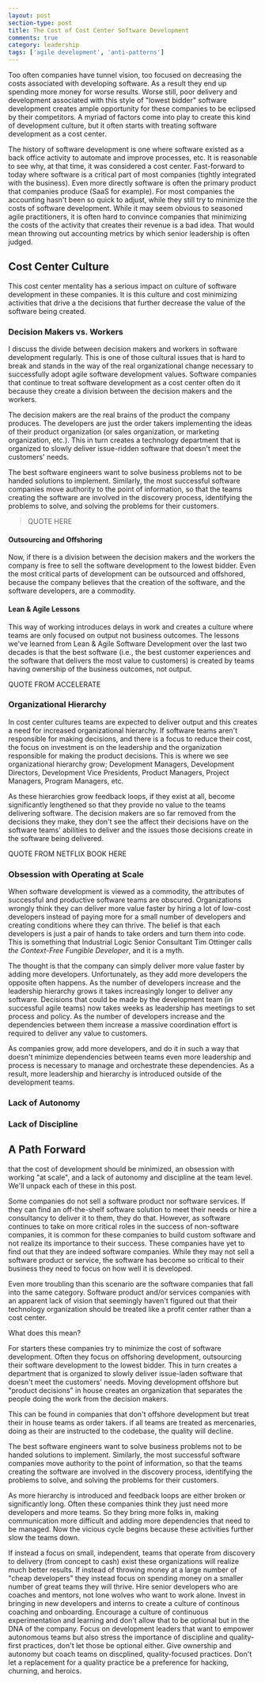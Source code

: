 ```yaml
---
layout: post
section-type: post
title: The Cost of Cost Center Software Development
comments: true
category: leadership
tags: ['agile development', 'anti-patterns']
---
```


Too often companies have tunnel vision, too focused on decreasing the costs associated with developing software. As a result they end up spending more money for worse results. Worse still, poor delivery and development associated with this style of "lowest bidder" software development creates ample opportunity for these companies to be eclipsed by their competitors. A myriad of factors come into play to create this kind of development culture, but it often starts with treating software development as a cost center. 

The history of software development is one where software existed as a back office activity to automate and improve processes, etc. It is reasonable to see why, at that time, it was considered a cost center. Fast-forward to today where software is a critical part of most companies (tightly integrated with the business). Even more directly software is often the primary product that companies produce (SaaS for example). For most companies the accounting hasn't been so quick to adjust, while they still try to minimize the costs of software development. While it may seem obvious to seasoned agile practitioners, it is often hard to convince companies that minimizing the costs of the activity that creates their revenue is a bad idea. That would mean throwing out accounting metrics by which senior leadership is often judged. 

## Cost Center Culture

This cost center mentality has a serious impact on culture of software development in these companies. It is this culture and cost minimizing activities that drive a the decisions that further decrease the value of the software being created.  

### Decision Makers vs. Workers
I discuss the divide between decision makers and workers in software development regularly. This is one of those cultural issues that is hard to break and stands in the way of the real organizational change necessary to successfully adopt agile software development values. Software companies that continue to treat software development as a cost center often do it because they create a division between the decision makers and the workers. 

The decision makers are the real brains of the product the company produces. The developers are just the order takers implementing the ideas of their product organization (or sales organization, or marketing organization, etc.). This in turn creates a technology department that is organized to slowly deliver issue-ridden software that doesn't meet the customers' needs. 

The best software engineers want to solve business problems not to be handed solutions to implement. Similarly, the most successful software companies move authority to the point of information, so that the teams creating the software are involved in the discovery process, identifying the problems to solve, and solving the problems for their customers.

> QUOTE HERE 

#### Outsourcing and Offshoring
Now, if there is a division between the decision makers and the workers the company is free to sell the software development to the lowest bidder. Even the most critical parts of development can be outsourced and offshored, because the company believes that the creation of the software, and the software developers, are a commodity. 

#### Lean & Agile Lessons
This way of working introduces delays in work and creates a culture where teams are only focused on output not business outcomes. The lessons we've learned from Lean & Agile Software Development over the last two decades is that the best software (i.e., the best customer experiences and the software that delivers the most value to customers) is created by teams having ownership of the business outcomes, not output. 

QUOTE FROM ACCELERATE

### Organizational Hierarchy
In cost center cultures teams are expected to deliver output and this creates a need for increased organizational hierarchy. If software teams aren't responsible for making decisions, and there is a focus to reduce their cost, the focus on investment is on the leadership and the organization responsible for making the product decisions. This is where we see organizational hierarchy grow; Development Managers, Development Directors, Development Vice Presidents, Product Managers, Project Managers, Program Managers, etc. 

As these hierarchies grow feedback loops, if they exist at all, become significantly lengthened so that they provide no value to the teams delivering software. The decision makers are so far removed from the decisions they make, they don't see the affect their decisions have on the software teams' abilities to deliver and the issues those decisions create in the software being delivered. 

QUOTE FROM NETFLIX BOOK HERE

### Obsession with Operating at Scale
When software development is viewed as a commodity, the attributes of successful and productive software teams are obscured. Organizations wrongly think they can deliver more value faster by hiring a lot of low-cost developers instead of paying more for a small number of developers and creating conditions where they can thrive. The belief is that each developers is just a pair of hands to take orders and turn them into code. This is something that Industrial Logic Senior Consultant Tim Ottinger calls _the Context-Free Fungible Developer_, and it is a myth. 

The thought is that the company can simply deliver more value faster by adding more developers. Unfortunately, as they add more developers the opposite often happens. As the number of developers increase and the leadership hierarchy grows it takes increasingly longer to deliver any software. Decisions that could be made by the development team (in successful agile teams) now takes weeks as leadership has meetings to set process and policy. As the number of developers increase and the dependencies between them increase a massive coordination effort is required to deliver any value to customers. 

As companies grow, add more developers, and do it in such a way that doesn't minimize dependencies between teams even more leadership and process is necessary to manage and orchestrate these dependencies. As a result, more leadership and hierarchy is introduced outside of the development teams.

### Lack of Autonomy

### Lack of Discipline

## A Path Forward


that the cost of development should be minimized, an obsession with working "at scale", and a lack of autonomy and discipline at the team level. We'll unpack each of these in this post.

Some companies do not sell a software product nor software services. If they can find an off-the-shelf software solution to meet their needs or hire a consultancy to deliver it to them, they do that. However, as software continues to take on more critical roles in the success of non-software companies, it is common for these companies to build custom software and not realize its importance to their success. These companies have yet to find out that they are indeed software companies. While they may not sell a software product or service, the software has become so critical to their business they need to focus on how well it is developed.

Even more troubling than this scenario are the software companies that fall into the same category. Software product and/or services companies with an apparent lack of vision that seemingly haven't figured out that their technology organization should be treated like a profit center rather than a cost center.

What does this mean?

For starters these companies try to minimize the cost of software development. Often they focus on offshoring development, outsourcing their software development to the lowest bidder. This in turn creates a department that is organized to slowly deliver issue-laden software that doesn't meet the customers' needs. Moving development offshore but "product decisions" in house creates an organization that separates the people doing the work from the decision makers.

This can be found in companies that don't offshore development but treat their in house teams as order takers. if all teams are treated as mercenaries, doing as their are instructed to the codebase, the quality will decline.

The best software engineers want to solve business problems not to be handed solutions to implement. Similarly, the most successful software companies move authority to the point of information, so that the teams creating the software are involved in the discovery process, identifying the problems to solve, and solving the problems for their customers.

As more hierarchy is introduced and feedback loops are either broken or significantly long. Often these companies think they just need more developers and more teams. So they bring more folks in, making communication more difficult and adding more dependencies that need to be managed. Now the vicious cycle begins because these activities further slow the teams down.

If instead a focus on small, independent, teams that operate from discovery to delivery (from concept to cash) exist these organizations will realize much better results. If instead of throwing money at a large number of "cheap developers" they instead focus on spending money on a smaller number of great teams they will thrive. Hire senior developers who are coaches and mentors, not lone wolves who want to work alone. Invest in bringing in new developers and interns to create a culture of continous coaching and onboarding. Encourage a culture of continuous experimentation and learning and don't allow that to be optional but in the DNA of the company. Focus on development leaders that want to empower autonomous teams but also stress the importance of discipline and quality-first practices, don't let those be optional either. Give ownership and autonomy but coach teams on discplined, quality-focused practices. Don't let a replacement for a quality practice be a preference for hacking, churning, and heroics.